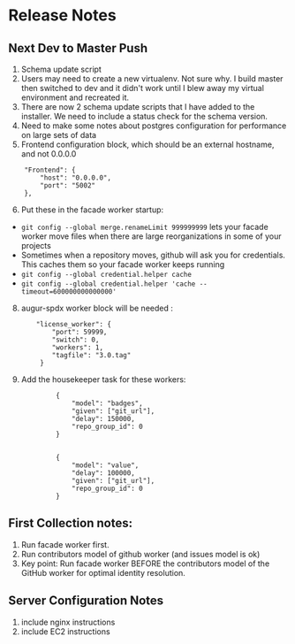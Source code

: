 # Release Notes

## Next Dev to Master Push
1. Schema update script
2. Users may need to create a new virtualenv. Not sure why. I build master then switched to dev and it didn't work until I blew away my virtual environment and recreated it.
3. There are now 2 schema update scripts that I have added to the installer. We need to include a status check for the schema version. 
4. Need to make some notes about postgres configuration for performance on large sets of data
5. Frontend configuration block, which should be an external hostname, and not 0.0.0.0  
```
    "Frontend": {
        "host": "0.0.0.0",
        "port": "5002"
    },
```
6. Put these in the facade worker startup: 
  - `git config --global merge.renameLimit 999999999` lets your facade worker move files when there are large reorganizations in some of your projects
  - Sometimes when a repository moves, github will ask you for credentials. This caches them so your facade worker keeps running 
   - `git config --global credential.helper cache`
   - `git config --global credential.helper 'cache --timeout=600000000000000'`
8. augur-spdx worker block will be needed : 
```
       "license_worker": {
           "port": 59999,
           "switch": 0,
           "workers": 1,
           "tagfile": "3.0.tag"
        }
```
9. Add the housekeeper task for these workers: 
```
            {
                "model": "badges",
                "given": ["git_url"],
                "delay": 150000,
                "repo_group_id": 0
            }


            {
                "model": "value",
                "delay": 100000,
                "given": ["git_url"],
                "repo_group_id": 0
            }
```

## First Collection notes:
1. Run facade worker first. 
2. Run contributors model of github worker (and issues model is ok)
3. Key point: Run facade worker BEFORE the contributors model of the GitHub worker for optimal identity resolution. 

## Server Configuration Notes
1. include nginx instructions
2. include EC2 instructions




